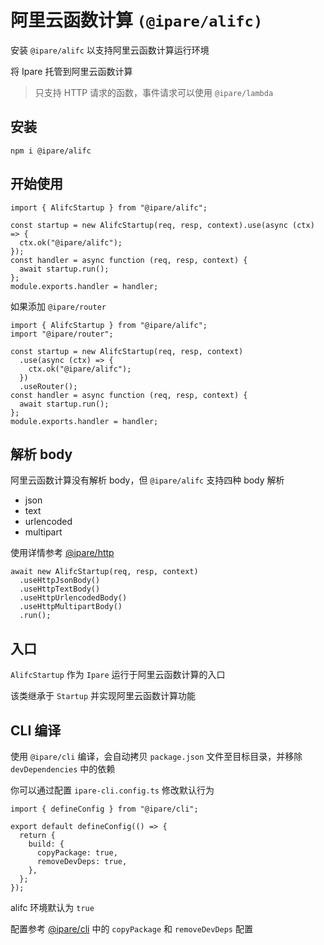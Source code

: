 # 阿里云函数计算 `(@ipare/alifc)`

安装 `@ipare/alifc` 以支持阿里云函数计算运行环境

将 Ipare 托管到阿里云函数计算

> 只支持 HTTP 请求的函数，事件请求可以使用 `@ipare/lambda`

## 安装

```
npm i @ipare/alifc
```

## 开始使用

```TS
import { AlifcStartup } from "@ipare/alifc";

const startup = new AlifcStartup(req, resp, context).use(async (ctx) => {
  ctx.ok("@ipare/alifc");
});
const handler = async function (req, resp, context) {
  await startup.run();
};
module.exports.handler = handler;
```

如果添加 `@ipare/router`

```TS
import { AlifcStartup } from "@ipare/alifc";
import "@ipare/router";

const startup = new AlifcStartup(req, resp, context)
  .use(async (ctx) => {
    ctx.ok("@ipare/alifc");
  })
  .useRouter();
const handler = async function (req, resp, context) {
  await startup.run();
};
module.exports.handler = handler;
```

## 解析 body

阿里云函数计算没有解析 body，但 `@ipare/alifc` 支持四种 body 解析

- json
- text
- urlencoded
- multipart

使用详情参考 [@ipare/http](https://github.com/ipare/http)

```TS
await new AlifcStartup(req, resp, context)
  .useHttpJsonBody()
  .useHttpTextBody()
  .useHttpUrlencodedBody()
  .useHttpMultipartBody()
  .run();
```

## 入口

`AlifcStartup` 作为 `Ipare` 运行于阿里云函数计算的入口

该类继承于 `Startup` 并实现阿里云函数计算功能

## CLI 编译

使用 `@ipare/cli` 编译，会自动拷贝 `package.json` 文件至目标目录，并移除 `devDependencies` 中的依赖

你可以通过配置 `ipare-cli.config.ts` 修改默认行为

```TS
import { defineConfig } from "@ipare/cli";

export default defineConfig(() => {
  return {
    build: {
      copyPackage: true,
      removeDevDeps: true,
    },
  };
});
```

alifc 环境默认为 `true`

配置参考 [@ipare/cli](./cli/#项目配置) 中的 `copyPackage` 和 `removeDevDeps` 配置
